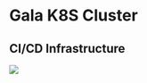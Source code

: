 # Gala K8S Cluster
## CI/CD Infrastructure
[![](https://imgur.com/6YD7lUp.jpg)](https://www.draw.io/?lightbox=1&highlight=0000ff&edit=_blank&layers=1&nav=1#R7V1bc5s4FP41eUwGiftjkjbbznRn2sns7DMG2abBiAJOnP31K0DCBgmDYxCuq06mtsXNOuc70ncukm%2F0x83ur9RL1n%2FjAEU3UAt2N%2FqnGwhdzSb%2FFw3vVYOp6VXDKg2DqgnsG57D%2FxBt1GjrNgxQ1jgxxzjKw6TZ6OM4Rn7eaPPSFL81T1viqPnUxFshruHZ9yK%2B9d8wyNdVq2Nq%2B%2FYvKFyt2ZOBRo9sPHYybcjWXoDfDpr0zzf6Y4pxXr3b7B5RVMiOyaW67qnjaP3FUhTnQy74ulxGX5L0Hvz4%2FmO3%2BeebnmTmLTDd6j6vXrSlXY69DcoSzycf72%2BgFZG7P5DPcdGH%2FJ0Kxvq1Lb74wxLH%2Be0blQA5XYtxuvGi%2FQnk3Yq%2BepuEvIkXWfHih7d%2BcLvyIo89g3z16jHsAth4IkzxNg5Q0RtADr%2Btwxw9V1%2Fz0xvBHmlb55uIHl6GUfSII5yW1%2BqBh5ylX3QkT%2FELOjhi%2BQ5aLMmRyFug6DvOwjzEMTnmE7kictLDK0rzkCDiW%2BuEHBfP9KJwVXyK0DI%2FOPmeNi9wnuMNFRSFNzDYZ9o5qsviWrTrVC%2BoQUOMDeENytN3cgq9QDcozqihAZd%2BftvDFmgMjOsDzNqs0aO2sqpvvocTeUMRdRK6AIcuTq0rotekUwDUrr0FO107VTCmYzYEY9q8YAxbIBddm0ou0ODE8ozS15CanDae1a3CXIp5mcgJDJF5OXChW9bvYF7HEMyDaz7wAMORYVSniYPeH2p3TWPTBbYGXF5ckI0Uo4vL0eeTVqUpXlpUOFDnhANtIBAOI1GjC0fnByI2XBQG1D32ZKWpFSMPgMlOOO4g7zZBaRZmOYrJKLIfhao7TzAKLZdL6Asn%2BcBaWObvOwpVGD46CEkGjiVlYj9JGIwHgeYAZHA25lq8pIAxlaRM0Whd2cL2gBuPYHMvTnYbL7NOS6ubuecu0nbLcOZhFBOdgOyf1CFH1B%2FyTddECeSl7tlT4OXEX3hquQ0d%2FZyM7iBACI8tGmhcy9Y9yQONNt5AY%2FWzHbnWA23Oeu4K%2FRfTSw2HlmYP9BZ42brUscZ0nDV13FIsdGzzMxQpdln%2BI0cSHMZ52U3zgfxpd5pGKM%2BjdmfpxcuNSc5%2BLA%2BAshm2Wl1ha3mL9plux43t8mpyXHAT0GqDTutc8ke6t%2FaSQgqb3aqI2ty9bBcojRERz13oF3B8SNKv5ZtPyWsH3A6Eo5X%2FDuBbo%2F1kM6gR3oZ%2BZR%2FjQ5tNG23mCmxu4tBNAc%2BHU1Ez7SjyN14aesFCgV%2BBfwLw2zOD3%2BLBfyH0Ehh6S1aQl5VkhsmHcIfRuD5CyfFU6tW9%2BsfIpCJeHzFQTYy6%2BYgXb4GV9hXlkjDr%2BFcy7XSgmkULzX7OZYimHWci0BudoFdES0F%2BEsg7c0PeODJBF7LGab7GKxwTGeJCNiXif6I8f6ea8rY5bk3aA9WI4uC%2BSNGT5hjHqGp5CosOlI%2BuvhkKuAz9IApH%2BoS3qY8GTHK5l67QsTtWHI%2FXaooiLw9fm99vfB2ZnI4KoTDaQWX356jNGKo2vcMY5ajNns%2BJ6cw81cUCgBt2bIcfdqZLy5ldU22Cg2xUn%2BGyskIj%2Bgx2v88gWadQrFPFnablTjhogQxOyp0q8B9HO9W1Nj662W2sBo0S1RkIaJQ5FY2yLA76KkJ7jeDvcRxmAT8w3JnR70ghqAfE04%2B8LAv9Bvdsc9hjQPgoR2Wcrpejsrmwl6NWI8dcHNXi3b%2BpXQvjiFr6XIt6wARn6LAuoBtPiXBWR8OypSvxmG1dmBLZ1NyrRGNWJQLTlOEu9iQCnWYROWS10436TUG5a71eYwK58AWcExVL%2F0TxSxhnMhJZV1wwbfZ6pdIRNGMgpkscdcF0042pw8OHmXdHUNpZd2qC%2BnK%2B5kqeuI4TX52tHmPMl3f7RCEPMF0xvs47fnQYKSJZo44ZVxvIoog7OZI1pVp5G6hnB%2BXPX5E%2FLyeY1Ynw2qFvr5uBPO%2BS6dEDwRK1carU69FRrQ0ZiXD1pwGgJZlBSHFlPsQgWqEzY1jxHktNTmBnPH9Qy0PU8pBLJWr9zp1k8xGvD6m5mlohoorkz0Y3cz5h0%2FecuUYesDIYeVkXYTh3KFcfJ%2BzLSEtv2Ld24XrjvkDvCIpKCvzqOqfH376W6xQ9gaF6mrcKDxgiqnYhrFZv15XqfBxR7swsWL820aqU2qNU61ImYHwd6en5cMXvPMAAoLieqtM%2FG9h1oX4f2ZNapg9MKZPP8eyw09piDBp8%2BkX2ZkiCmtOJssMZIWCpyg2fFarsn0ykb6YlWjwri9QdH4KA07I2QW7YAFIrvB1RVkCStCpN8dJi4uHHIsl7IjmiqPcYkdty5PlFJmWVNBlrQy2jdyCSDZ75nMsuYVzohlqOqDxFZUxUxuQS%2FWfnY%2B7zhNbDb0dXJEwouVXpEpUuORfal7qhlsMz%2FUPkJzjLVynKfkUK%2Fwr%2FE%2BB%2F7j21XFFA%2FiIY5gXuqeWK9redJHtx4Nyp%2FMXo%2FMu9tH21XD5eWSJAJS9U8uJsVF%2Fqvlouv4SLgl4tj1eQnwTyc%2B%2Br5V7jvlqsT301PWyS6y3pcTq2KZJT0eP%2BIftqDVabPlRtHakYSWqbsQ6rKwnV%2FhGu2fZgcvnoeDXVqn21Bk81%2FTFbyTrlY7a116j407T86SqXI3Yh%2FFJXI7p86FaFa6%2FUAuRssHWqBdR1ZrMtyGUlUNe%2Fxxbjd%2F181RnIV91Z%2BSrQeH56%2FQt1WGHdiFqE82qRX6YzhRYb0h9LpRK06A7VYsfvq5yrRfJx%2F1va5bGDHyTXP%2F8P)
